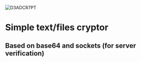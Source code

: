 ![D3ADCR7PT](https://github.com/purpl3-yt/DeadCrypt/assets/80628386/5995638c-7854-4755-aab8-4db386f9a64f)

# Simple text/files cryptor
## Based on base64 and sockets (for server verification)
